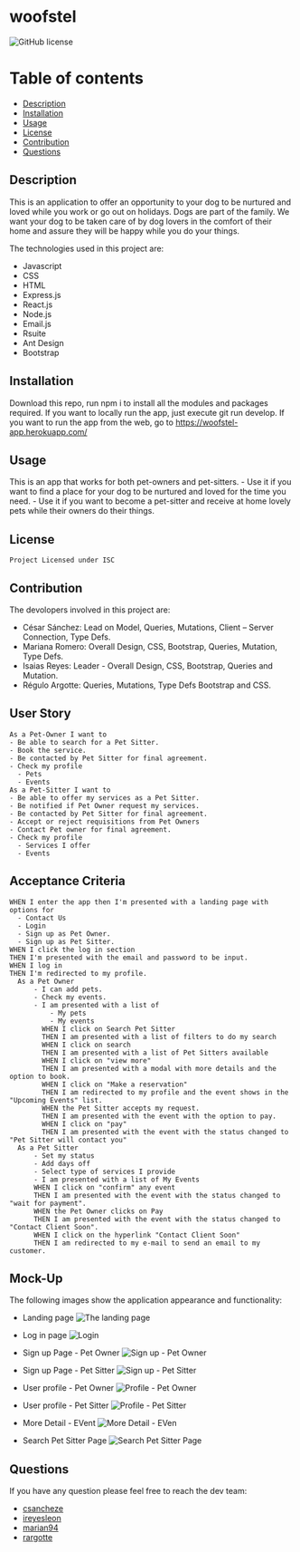 # woofstel
  ![GitHub license](https://img.shields.io/badge/license-ISC-green.svg)
  # Table of contents
  * [Description](#description)
  * [Installation](#installation)
  * [Usage](#usage)
  * [License](#license)
  * [Contribution](#contribution)
  * [Questions](#questions)
  

  ## Description
  This is an application to offer an opportunity to your dog to be nurtured and loved while you work or go out on holidays. Dogs are part of the family. We want your dog to be taken care of by dog lovers in the comfort of their home and assure they will be happy while you do your things.


  The technologies used in this project are:
  - Javascript
  - CSS
  - HTML
  - Express.js
  - React.js
  - Node.js
  - Email.js
  - Rsuite
  - Ant Design
  - Bootstrap


  ## Installation
  Download this repo, run npm i to install all the modules and packages required.
  If you want to locally run the app, just execute git run develop.
  If you want to run the app from the web, go to https://woofstel-app.herokuapp.com/


  ## Usage
  This is an app that works for both pet-owners and pet-sitters.
    - Use it if you want to find a place for your dog to be nurtured and loved for the time you need.
    - Use it if you want to become a pet-sitter and receive at home lovely pets while their owners do their things.
  

  ## License
    Project Licensed under ISC


  ## Contribution
  The devolopers involved in this project are:

  - César Sánchez: Lead on Model, Queries, Mutations, Client – Server Connection, Type Defs.
  - Mariana Romero: Overall Design, CSS, Bootstrap, Queries, Mutation, Type Defs. 
  - Isaias Reyes: Leader - Overall Design, CSS, Bootstrap, Queries and Mutation.
  - Régulo Argotte: Queries, Mutations, Type Defs Bootstrap and CSS.

  
  ## User Story
  ```
  As a Pet-Owner I want to
  - Be able to search for a Pet Sitter.
  - Book the service.
  - Be contacted by Pet Sitter for final agreement.
  - Check my profile
    - Pets
    - Events
  As a Pet-Sitter I want to
  - Be able to offer my services as a Pet Sitter.
  - Be notified if Pet Owner request my services.
  - Be contacted by Pet Sitter for final agreement.
  - Accept or reject requisitions from Pet Owners
  - Contact Pet owner for final agreement.
  - Check my profile
    - Services I offer
    - Events
  ```


  ## Acceptance Criteria
  ```
  WHEN I enter the app then I'm presented with a landing page with options for
    - Contact Us
    - Login
    - Sign up as Pet Owner.
    - Sign up as Pet Sitter.
  WHEN I click the log in section
  THEN I'm presented with the email and password to be input.
  WHEN I log in
  THEN I'm redirected to my profile.
    As a Pet Owner
        - I can add pets.
        - Check my events.
        - I am presented with a list of
            - My pets
            - My events
          WHEN I click on Search Pet Sitter
          THEN I am presented with a list of filters to do my search
          WHEN I click on search
          THEN I am presented with a list of Pet Sitters available
          WHEN I click on "view more" 
          THEN I am presented with a modal with more details and the option to book.
          WHEN I click on "Make a reservation"
          THEN I am redirected to my profile and the event shows in the "Upcoming Events" list.
          WHEN the Pet Sitter accepts my request.
          THEN I am presented with the event with the option to pay.
          WHEN I click on "pay"
          THEN I am presented with the event with the status changed to "Pet Sitter will contact you"
    As a Pet Sitter
        - Set my status
        - Add days off
        - Select type of services I provide
        - I am presented with a list of My Events
        WHEN I click on "confirm" any event
        THEN I am presented with the event with the status changed to "wait for payment".
        WHEN the Pet Owner clicks on Pay
        THEN I am presented with the event with the status changed to "Contact Client Soon".
        WHEN I click on the hyperlink "Contact Client Soon"
        THEN I am redirected to my e-mail to send an email to my customer.
  ```


  ## Mock-Up
  The following images show the application appearance and functionality:
  - Landing page
  ![The landing page](./client/src/images/Landing%20page.png/images/landing-page.png)

  - Log in page
  ![Login](./client/src/images/Login%20page.png)

  - Sign up Page - Pet Owner
  ![Sign up - Pet Owner](./client/src/images/Sign%20up%20page%20-%20PetOwner.png)

  - Sign up Page - Pet Sitter
  ![Sign up - Pet Sitter](./client/src/images/Sign%20up%20page%20-%20PetSitter.png)

  - User profile - Pet Owner
  ![Profile - Pet Owner](./client/src/images/Profile%20Pet%20Owner.png)

  - User profile - Pet Sitter
  ![Profile - Pet Sitter](./client/src/images/Profile%20Pet%20Sitter.png)

  - More Detail - EVent
  ![More Detail - EVen](./client/src/images/View%20More.png)

  - Search Pet Sitter Page
  ![Search Pet Sitter Page](./client/src/images/Search%20Page.png)

  ## Questions
  If you have any question please feel free to reach the dev team:
  * [csancheze](https://github.com/csancheze)
  * [ireyesleon](https://github.com/ireyesleon)
  * [marian94](https://github.com/Marian94)
  * [rargotte](https://github.com/rargotte)
  
